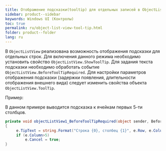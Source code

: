 ```yaml
---
title: Отображение подсказки(tooltip) для отдельных записей в ObjectListView
sidebar: product--sidebar
keywords: Windows UI (Контролы)
toc: true
permalink: ru/object-list-view-tool-tip.html
folder: product--folder
lang: ru
---
```


В `ObjectListView` реализована возможность отображения подсказки для отдельных строк.
Для включения данного режима необходимо установить свойство `ObjectListView.ShowToolTip`.
Для задания текста подсказки необходимо обработать событие `ObjectListView.BeforeToolTipRequired`. Для настройки параметров отображения подсказки (задержки появления, длительности отображения внешнего вида) следует изменить свойства объекта `ObjectListView.ToolTip`.

Пример:

В данном примере выводится подсказка к ячейкам первых 5-ти столбцов.
```cs
private void objectListView1_BeforeToolTipRequired(object sender, BeforeToolTipRequiredEventArgs e)
{
     e.TipText = string.Format("Строка {0}, столбец {1}", e.Row, e.Column);
     if (e.Column>5)
         e.Cancel = true;
}
```
